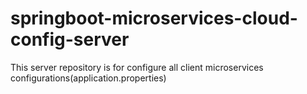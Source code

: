 # springboot-microservices-cloud-config-server
This server repository is for configure all client microservices configurations(application.properties)
